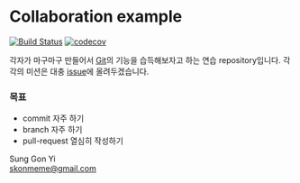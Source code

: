 # Collaboration example

[![Build Status](https://travis-ci.org/sktivd/collab_example.svg?branch=master)](https://travis-ci.org/sktivd/collab_example)
[![codecov](https://codecov.io/gh/sktivd/collab_example/branch/master/graph/badge.svg)](https://codecov.io/gh/sktivd/collab_example)

각자가 마구마구 만들어서 [Git](http://git-scm.com)의 기능을 습득해보자고 하는 연습 repository입니다.
각각의 미션은 대충 [issue](https://github.com/sktivd/collab_example/issues)에 올려두겠습니다.

### 목표
* commit 자주 하기
* branch 자주 하기
* pull-request 열심히 작성하기

Sung Gon Yi  
[skonmeme@gmail.com](mailto:skonmeme@gmail.com)
